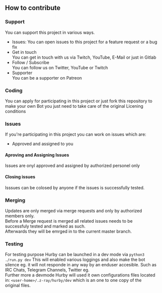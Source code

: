 ## How to contribute

### Support
You can support this project in various ways.
- Issues:
  You can open issues to this project for a feature request or a bug fix  
- Get in touch  
  You can get in touch with us via Twitch, YouTube, E-Mail or just in Gitlab  
- Follow / Subscribe  
  You can follow us on Twitter, YouTube or Twitch  
- Supporter  
  You can be a supporter on Patreon  
  
### Coding  
You can apply for participating in this project or just fork this repository to  
make your own Bot you just need to take care of the original Licening conditions

### Issues
If you're participating in this project you can work on issues which are:
- Approved and assigned to you

#### Aproving and Assigning Issues
Issues are onyl approved and assigned by authorized personel only

#### Closing issues
Isssues can be colosed by anyone if the issues is successfully tested.

### Merging
Updates are only merged via merge requests and only by authorized members only.  
Before a Merge request is merged all related issues needs to be successfuly
tested and marked as such.  
Afterwards they will be emrged in to the current master branch.

### Testing
For testing purpose Hurby can be launched in a dev mode via `python3 ./run.py dev`
This will enabled various loggings and also make the bot silence eg. it will not
responde in any way by an enduser accesible. Such as IRC Chats, Telegram Channels,
Twitter eg.  
Further more a devmode Hurby will used it own configurations files located in:
`<user-home>/.z-ray/hurby/dev` which is an one to one copy of the original files.